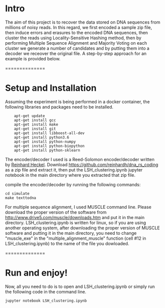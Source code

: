 # Intro
The aim of this project is to recover the data stored on DNA sequences from millions of noisy reads. In this regard, we first encoded a sample zip file, then induce errors and erasures to the encoded DNA sequences, then cluster the reads using Locality-Sensitive Hashing method, then by performing Multiple Sequence Alignment and Majority Voting on each cluster we generate a number of candidates and by putting them into a decoder we receover the original file. A step-by-step approach for an example is provided below.

==============

# Setup and Installation
Assuming the experiment is being performed in a docker container, the following libraries and packages need to be installed.

        apt-get update
        apt-get install gcc
        apt-get install make
        apt-get install git
        apt-get install libboost-all-dev
		apt-get install python3.6
		apt-get install python-numpy
		apt-get install python-biopython
		apt-get install python-sklearn

 
The encoder/decoder I used is a Reed-Solomon encoder/decoder written by [Reinhard Heckel](https://github.com/reinhardh). Download https://github.com/reinhardh/dna_rs_coding as a zip file and extract it, then put the LSH_clustering.ipynb jupyter notebook in the main directory where you extracted that zip file.

compile the encoder/decoder by running the following commands:

	cd simulate
 	make texttodna

For multiple sequence alignment, I used MUSCLE command line. Please download the proper version of the software from http://www.drive5.com/muscle/downloads.htm and put it in the main directory. LSH_clustering.ipynb is written for linux, so if you are using another operating system, after downloading the proper version of MUSCLE software and putting it in the main directory, you need to change "muscle_exe" in the "multiple_alignment_muscle" function (cell #12 in LSH_clustering.ipynb) to the name of the file you dowloaded.

==============

# Run and enjoy!
Now, all you need to do is to open and LSH_clustering.ipynb or simply run the following code in the command line.

`jupyter notebook LSH_clustering.ipynb`
